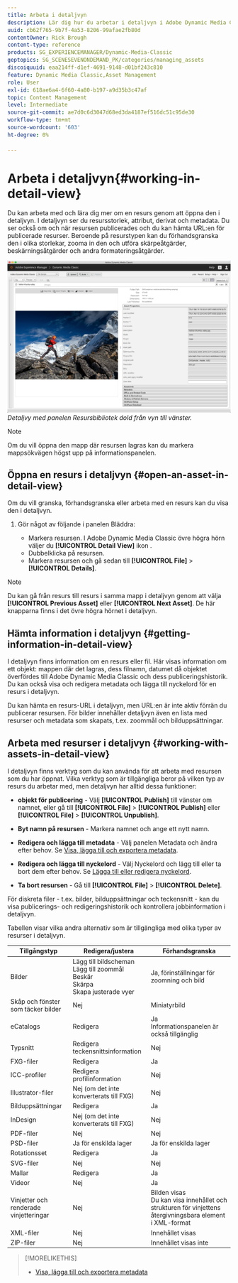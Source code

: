 ```yaml
---
title: Arbeta i detaljvyn
description: Lär dig hur du arbetar i detaljvyn i Adobe Dynamic Media Classic.
uuid: cb62f765-9b7f-4a53-8206-99afae2fb80d
contentOwner: Rick Brough
content-type: reference
products: SG_EXPERIENCEMANAGER/Dynamic-Media-Classic
geptopics: SG_SCENESEVENONDEMAND_PK/categories/managing_assets
discoiquuid: eaa214ff-d1ef-4691-9148-d01bf243c810
feature: Dynamic Media Classic,Asset Management
role: User
exl-id: 618ae6a4-6f60-4a80-b197-a9d35b3c47af
topic: Content Management
level: Intermediate
source-git-commit: ae7d0c6d3047d68ed3da4187ef516dc51c95de30
workflow-type: tm+mt
source-wordcount: '603'
ht-degree: 0%

---
```


# Arbeta i detaljvyn{#working-in-detail-view}

Du kan arbeta med och lära dig mer om en resurs genom att öppna den i detaljvyn. I detaljvyn ser du resursstorlek, attribut, derivat och metadata. Du ser också om och när resursen publicerades och du kan hämta URL:en för publicerade resurser. Beroende på resurstypen kan du förhandsgranska den i olika storlekar, zooma in den och utföra skärpeåtgärder, beskärningsåtgärder och andra formateringsåtgärder.

<!-- 

Comment Type: remark
Last Modified By: Rick Brough (rbrough@adobe.com)
Last Modified Date: 2018-06-14T13:52:46.623-0400

<p>as_detail_view_popup.png found in Downloads on local in folder "scene7-images"</p>

 -->

![Detaljvy](/help/using/assets/image_0.img.png)
*Detaljvy med panelen Resursbibliotek dold från vyn till vänster.*

>[!NOTE]
>
>Om du vill öppna den mapp där resursen lagras kan du markera mappsökvägen högst upp på informationspanelen.

## Öppna en resurs i detaljvyn {#open-an-asset-in-detail-view}

Om du vill granska, förhandsgranska eller arbeta med en resurs kan du visa den i detaljvyn.

1. Gör något av följande i panelen Bläddra:

   * Markera resursen. I Adobe Dynamic Media Classic övre högra hörn väljer du **[!UICONTROL Detail View]** ikon .
   * Dubbelklicka på resursen.
   * Markera resursen och gå sedan till **[!UICONTROL File]** > **[!UICONTROL Details]**.

>[!NOTE]
>
>Du kan gå från resurs till resurs i samma mapp i detaljvyn genom att välja **[!UICONTROL Previous Asset]** eller **[!UICONTROL Next Asset]**. De här knapparna finns i det övre högra hörnet i detaljvyn.

## Hämta information i detaljvyn {#getting-information-in-detail-view}

I detaljvyn finns information om en resurs eller fil. Här visas information om ett objekt: mappen där det lagras, dess filnamn, datumet då objektet överfördes till Adobe Dynamic Media Classic och dess publiceringshistorik. Du kan också visa och redigera metadata och lägga till nyckelord för en resurs i detaljvyn.

Du kan hämta en resurs-URL i detaljvyn, men URL:en är inte aktiv förrän du publicerar resursen. För bilder innehåller detaljvyn även en lista med resurser och metadata som skapats, t.ex. zoommål och bilduppsättningar.

## Arbeta med resurser i detaljvyn {#working-with-assets-in-detail-view}

I detaljvyn finns verktyg som du kan använda för att arbeta med resursen som du har öppnat. Vilka verktyg som är tillgängliga beror på vilken typ av resurs du arbetar med, men detaljvyn har alltid dessa funktioner:

* **objekt för publicering** - Välj **[!UICONTROL Publish]** till vänster om namnet, eller gå till **[!UICONTROL File]** > **[!UICONTROL Publish]** eller **[!UICONTROL File]** > **[!UICONTROL Unpublish]**.

* **Byt namn på resursen** - Markera namnet och ange ett nytt namn.

* **Redigera och lägga till metadata** - Välj panelen Metadata och ändra efter behov. Se [Visa, lägga till och exportera metadata](/help/using/viewing-adding-exporting-metadata.md).

* **Redigera och lägga till nyckelord** - Välj Nyckelord och lägg till eller ta bort dem efter behov. Se [Lägga till eller redigera nyckelord](/help/using/viewing-adding-exporting-metadata.md).

* **Ta bort resursen** - Gå till **[!UICONTROL File]** > **[!UICONTROL Delete]**.

För diskreta filer - t.ex. bilder, bilduppsättningar och teckensnitt - kan du visa publicerings- och redigeringshistorik och kontrollera jobbinformation i detaljvyn.

Tabellen visar vilka andra alternativ som är tillgängliga med olika typer av resurser i detaljvyn.

| Tillgångstyp | Redigera/justera | Förhandsgranska |
| --- | --- | --- |
| Bilder | Lägg till bildscheman<br>Lägg till zoommål<br>Beskär<br>Skärpa<br>Skapa justerade vyer | Ja, förinställningar för zoomning och bild |
| Skåp och fönster som täcker bilder | Nej | Miniatyrbild |
| eCatalogs | Redigera | Ja<br>Informationspanelen är också tillgänglig |
| Typsnitt | Redigera teckensnittsinformation | Nej |
| FXG-filer | Redigera | Ja |
| ICC-profiler | Redigera profilinformation | Nej |
| Illustrator-filer | Nej (om det inte konverterats till FXG) | Nej |
| Bilduppsättningar | Redigera | Ja |
| InDesign | Nej (om det inte konverterats till FXG) | Nej |
| PDF-filer | Nej | Nej |
| PSD-filer | Ja för enskilda lager | Ja för enskilda lager |
| Rotationsset | Redigera | Ja |
| SVG-filer | Nej | Nej |
| Mallar | Redigera | Ja |
| Videor | Nej | Ja |
| Vinjetter och renderade vinjetteringar | Nej | Bilden visas<br>Du kan visa innehållet och strukturen för vinjettens återgivningsbara element i XML-format |
| XML-filer | Nej | Innehållet visas |
| ZIP-filer | Nej | Innehållet visas inte |

>[!MORELIKETHIS]
>
>* [Visa, lägga till och exportera metadata](viewing-adding-exporting-metadata.md#viewing_adding_and_exporting_metadata)
